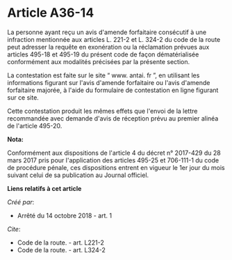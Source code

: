 # Article A36-14

La personne ayant reçu un avis d'amende forfaitaire consécutif à une infraction mentionnée aux articles  L. 221-2 et  L.
324-2 du code de la route peut adresser la requête en exonération ou la réclamation prévues aux articles 495-18 et 495-19 du
présent code de façon dématérialisée conformément aux modalités précisées par la présente section.

La contestation est faite sur le site “ www. antai. fr ”, en utilisant les informations figurant sur l'avis d'amende
forfaitaire ou l'avis d'amende forfaitaire majorée, à l'aide du formulaire de contestation en ligne figurant sur ce site.

Cette contestation produit les mêmes effets que l'envoi de la lettre recommandée avec demande d'avis de réception prévu au
premier alinéa de l'article 495-20.

**Nota:**

Conformément aux dispositions de l'article 4 du décret n° 2017-429 du 28 mars 2017 pris pour l'application des articles
495-25 et 706-111-1 du code de procédure pénale, ces dispositions entrent en vigueur le 1er jour du mois suivant celui de sa
publication au Journal officiel.

**Liens relatifs à cet article**

_Créé par_:

  - Arrêté du 14 octobre 2018 - art. 1

_Cite_:

  - Code de la route. - art. L221-2
  - Code de la route. - art. L324-2
